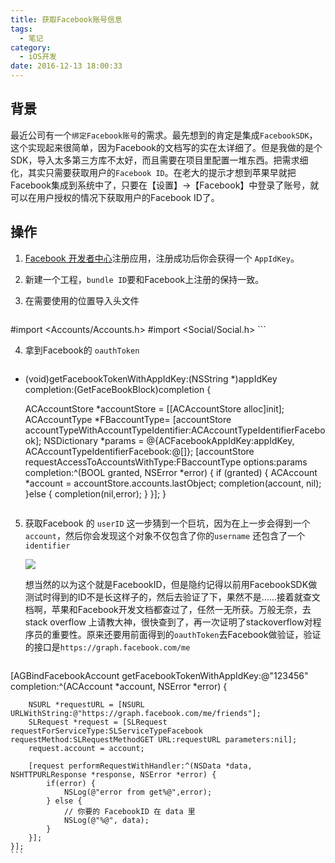 ```yaml
---
title: 获取Facebook账号信息
tags:
  - 笔记
category:
  - iOS开发
date: 2016-12-13 18:00:33
---
```


## 背景
最近公司有一个`绑定Facebook账号`的需求。最先想到的肯定是集成`FacebookSDK`，这个实现起来很简单，因为Facebook的文档写的实在太详细了。但是我做的是个SDK，导入太多第三方库不太好，而且需要在项目里配置一堆东西。把需求细化，其实只需要获取用户的`Facebook ID`。在老大的提示才想到苹果早就把Facebook集成到系统中了，只要在【设置】->【Facebook】中登录了账号，就可以在用户授权的情况下获取用户的Facebook ID了。

## 操作
1.  [Facebook 开发者中心](https://developers.facebook.com)注册应用，注册成功后你会获得一个 `AppIdKey`。

2.  新建一个工程，`bundle ID`要和Facebook上注册的保持一致。

3. 在需要使用的位置导入头文件

	```ObjectiveC
#import <Accounts/Accounts.h>
#import <Social/Social.h>
	```

4. 拿到Facebook的 `oauthToken`

	```ObjectiveC
+ (void)getFacebookTokenWithAppIdKey:(NSString *)appIdKey completion:(GetFaceBookBlock)completion {
    
    ACAccountStore *accountStore = [[ACAccountStore alloc]init];
    ACAccountType *FBaccountType= [accountStore accountTypeWithAccountTypeIdentifier:ACAccountTypeIdentifierFacebook];
    NSDictionary *params = @{ACFacebookAppIdKey:appIdKey, ACAccountTypeIdentifierFacebook:@[]};
    [accountStore requestAccessToAccountsWithType:FBaccountType options:params completion:^(BOOL granted, NSError *error) {
       	if (granted) {
            ACAccount *account = accountStore.accounts.lastObject;
            completion(account, nil);
        }else {
            completion(nil,error);
        }
    }];
}	
	```
	
5. 获取Facebook 的 `userID`
	这一步猜到一个巨坑，因为在上一步会得到一个 `account`，然后你会发现这个对象不仅包含了你的`username` 还包含了一个 `identifier`
	
	![](http://o9xc0bh9t.bkt.clouddn.com/14816220995122.jpg)

	想当然的以为这个就是FacebookID，但是隐约记得以前用FacebookSDK做测试时得到的ID不是长这样子的，然后去验证了下，果然不是......接着就查文档啊，苹果和Facebook开发文档都查过了，任然一无所获。万般无奈，去stack overflow 上请教大神，很快查到了，再一次证明了stackoverflow对程序员的重要性。原来还要用前面得到的`oauthToken`去Facebook做验证，验证的接口是`https://graph.facebook.com/me`

	```ObjectiveC
[AGBindFacebookAccount getFacebookTokenWithAppIdKey:@"123456" completion:^(ACAccount *account, NSError *error) {
        
        NSURL *requestURL = [NSURL URLWithString:@"https://graph.facebook.com/me/friends"];
        SLRequest *request = [SLRequest requestForServiceType:SLServiceTypeFacebook requestMethod:SLRequestMethodGET URL:requestURL parameters:nil];
        request.account = account;
        
        [request performRequestWithHandler:^(NSData *data, NSHTTPURLResponse *response, NSError *error) {
            if(error) {
                NSLog(@"error from get%@",error);
            } else {
                // 你要的 FacebookID 在 data 里
                NSLog(@"%@", data);
            }
        }];
    }];
	```


